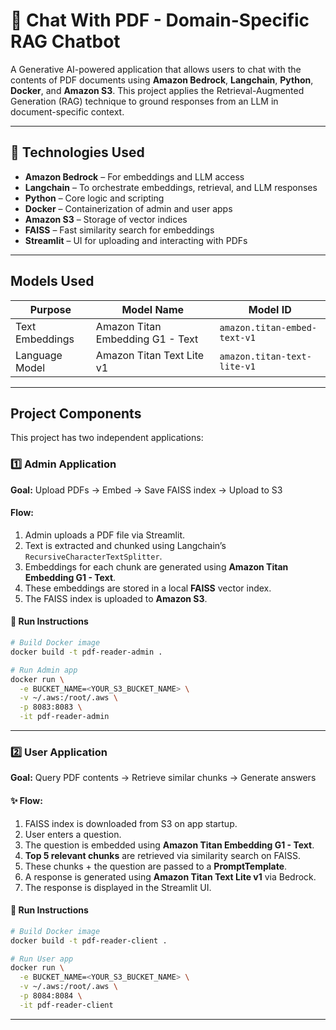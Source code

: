 # 🧠 Chat With PDF - Domain-Specific RAG Chatbot

A Generative AI-powered application that allows users to chat with the contents of PDF documents using **Amazon Bedrock**, **Langchain**, **Python**, **Docker**, and **Amazon S3**. This project applies the Retrieval-Augmented Generation (RAG) technique to ground responses from an LLM in document-specific context.

---

## 🚀 Technologies Used

- **Amazon Bedrock** – For embeddings and LLM access
- **Langchain** – To orchestrate embeddings, retrieval, and LLM responses
- **Python** – Core logic and scripting
- **Docker** – Containerization of admin and user apps
- **Amazon S3** – Storage of vector indices
- **FAISS** – Fast similarity search for embeddings
- **Streamlit** – UI for uploading and interacting with PDFs

---

## Models Used

| Purpose           | Model Name                        | Model ID                        |
|------------------|-----------------------------------|---------------------------------|
| Text Embeddings  | Amazon Titan Embedding G1 - Text  | `amazon.titan-embed-text-v1`   |
| Language Model   | Amazon Titan Text Lite v1         | `amazon.titan-text-lite-v1`    |

---

## Project Components

This project has two independent applications:

### 1️⃣ Admin Application

**Goal:** Upload PDFs → Embed → Save FAISS index → Upload to S3

#### Flow:
1. Admin uploads a PDF file via Streamlit.
2. Text is extracted and chunked using Langchain’s `RecursiveCharacterTextSplitter`.
3. Embeddings for each chunk are generated using **Amazon Titan Embedding G1 - Text**.
4. These embeddings are stored in a local **FAISS** vector index.
5. The FAISS index is uploaded to **Amazon S3**.

#### 🔧 Run Instructions

```bash
# Build Docker image
docker build -t pdf-reader-admin .

# Run Admin app
docker run \
  -e BUCKET_NAME=<YOUR_S3_BUCKET_NAME> \
  -v ~/.aws:/root/.aws \
  -p 8083:8083 \
  -it pdf-reader-admin
```

---

### 2️⃣ User Application

**Goal:** Query PDF contents → Retrieve similar chunks → Generate answers

#### ✨ Flow:
1. FAISS index is downloaded from S3 on app startup.
2. User enters a question.
3. The question is embedded using **Amazon Titan Embedding G1 - Text**.
4. **Top 5 relevant chunks** are retrieved via similarity search on FAISS.
5. These chunks + the question are passed to a **PromptTemplate**.
6. A response is generated using **Amazon Titan Text Lite v1** via Bedrock.
7. The response is displayed in the Streamlit UI.

#### 🔧 Run Instructions

```bash
# Build Docker image
docker build -t pdf-reader-client .

# Run User app
docker run \
  -e BUCKET_NAME=<YOUR_S3_BUCKET_NAME> \
  -v ~/.aws:/root/.aws \
  -p 8084:8084 \
  -it pdf-reader-client
```

---



